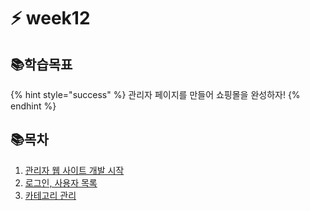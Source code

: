 # ⚡ week12

## 📚학습목표

{% hint style="success" %}
관리자 페이지를 만들어 쇼핑몰을 완성하자!
{% endhint %}

## 📚목차

1. [관리자 웹 사이트 개발 시작](1..md)
2. [로그인, 사용자 목록](2..md)
3. [카테고리 관리](3..md)
